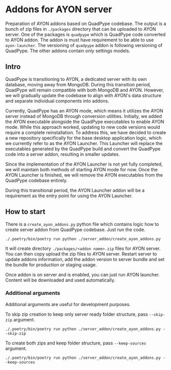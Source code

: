 # Addons for AYON server
Preparation of AYON addons based on QuadPype codebase. The output is a bunch of zip files in `./packages` directory that can be uploaded to AYON server. One of the packages is `quadpype` which is QuadPype code converted to AYON addon. The addon is must have requirement to be able to use `ayon-launcher`. The versioning of `quadpype` addon is following versioning of QuadPype. The other addons contain only settings models.

## Intro
QuadPype is transitioning to AYON, a dedicated server with its own database, moving away from MongoDB. During this transition period, QuadPype will remain compatible with both MongoDB and AYON. However, we will gradually update the codebase to align with AYON's data structure and separate individual components into addons.

Currently, QuadPype has an AYON mode, which means it utilizes the AYON server instead of MongoDB through conversion utilities. Initially, we added the AYON executable alongside the QuadPype executables to enable AYON mode. While this approach worked, updating to new code versions would require a complete reinstallation. To address this, we have decided to create a new repository specifically for the base desktop application logic, which we currently refer to as the AYON Launcher. This Launcher will replace the executables generated by the QuadPype build and convert the QuadPype code into a server addon, resulting in smaller updates.

Since the implementation of the AYON Launcher is not yet fully completed, we will maintain both methods of starting AYON mode for now. Once the AYON Launcher is finished, we will remove the AYON executables from the QuadPype codebase entirely.

During this transitional period, the AYON Launcher addon will be a requirement as the entry point for using the AYON Launcher.

## How to start
There is a `create_ayon_addons.py` python file which contains logic how to create server addon from QuadPype codebase. Just run the code.
```shell
./.poetry/bin/poetry run python ./server_addon/create_ayon_addons.py
```

It will create directory `./packages/<addon name>.zip` files for AYON server. You can then copy upload the zip files to AYON server. Restart server to update addons information, add the addon version to server bundle and set the bundle for production or staging usage.

Once addon is on server and is enabled, you can just run AYON launcher. Content will be downloaded and used automatically.

### Additional arguments
Additional arguments are useful for development purposes.

To skip zip creation to keep only server ready folder structure, pass `--skip-zip` argument.
```shell
./.poetry/bin/poetry run python ./server_addon/create_ayon_addons.py --skip-zip
```

To create both zips and keep folder structure, pass `--keep-sources` argument.
```shell
./.poetry/bin/poetry run python ./server_addon/create_ayon_addons.py --keep-sources
```
